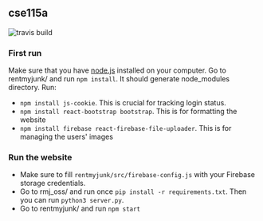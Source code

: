 ## cse115a

![travis build](https://travis-ci.org/ntjandra/cse115a.svg?branch=master)

### First run

Make sure that you have [node.js](https://nodejs.org/en/) installed on your computer. Go to rentmyjunk/ and run `npm install`. It should generate node_modules directory.
Run:
- `npm install js-cookie`. This is crucial for tracking login status.
- `npm install react-bootstrap bootstrap`. This is for formatting the website
- `npm install firebase react-firebase-file-uploader`. This is for managing the users' images

### Run the website
- Make sure to fill `rentmyjunk/src/firebase-config.js` with your Firebase storage credentials.
- Go to rmj_oss/ and run once `pip install -r requirements.txt`. Then you can run `python3 server.py`.
- Go to rentmyjunk/ and run `npm start`
